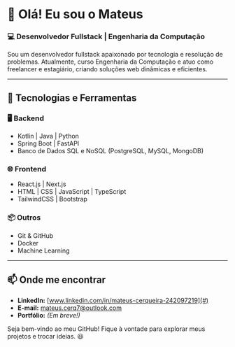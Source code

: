 # 👋 Olá! Eu sou o Mateus

### 💻 Desenvolvedor Fullstack | Engenharia da Computação

Sou um desenvolvedor fullstack apaixonado por tecnologia e resolução de problemas. Atualmente, curso Engenharia da Computação e atuo como freelancer e estagiário, criando soluções web dinâmicas e eficientes.

---

## 🚀 Tecnologias e Ferramentas

### 🖥 Backend
- Kotlin | Java | Python
- Spring Boot | FastAPI
- Banco de Dados SQL e NoSQL (PostgreSQL, MySQL, MongoDB)

### 🌐 Frontend
- React.js | Next.js
- HTML | CSS | JavaScript | TypeScript
- TailwindCSS | Bootstrap

### 📦 Outros
- Git & GitHub
- Docker
- Machine Learning
---

## 📫 Onde me encontrar
- **LinkedIn:** [www.linkedin.com/in/mateus-cerqueira-242097219](#)
- **E-mail:** [mateus.cerq7@outlook.com](#)
- **Portfólio:** *(Em breve!)*

Seja bem-vindo ao meu GitHub! Fique à vontade para explorar meus projetos e trocar ideias. 😃

